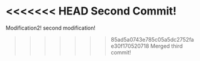 <<<<<<< HEAD
Second Commit!
=======
Modification2!
second modification!
>>>>>>> 85ad5a0743e785c05a5dc2752fae30f170520718
Merged third commit!
